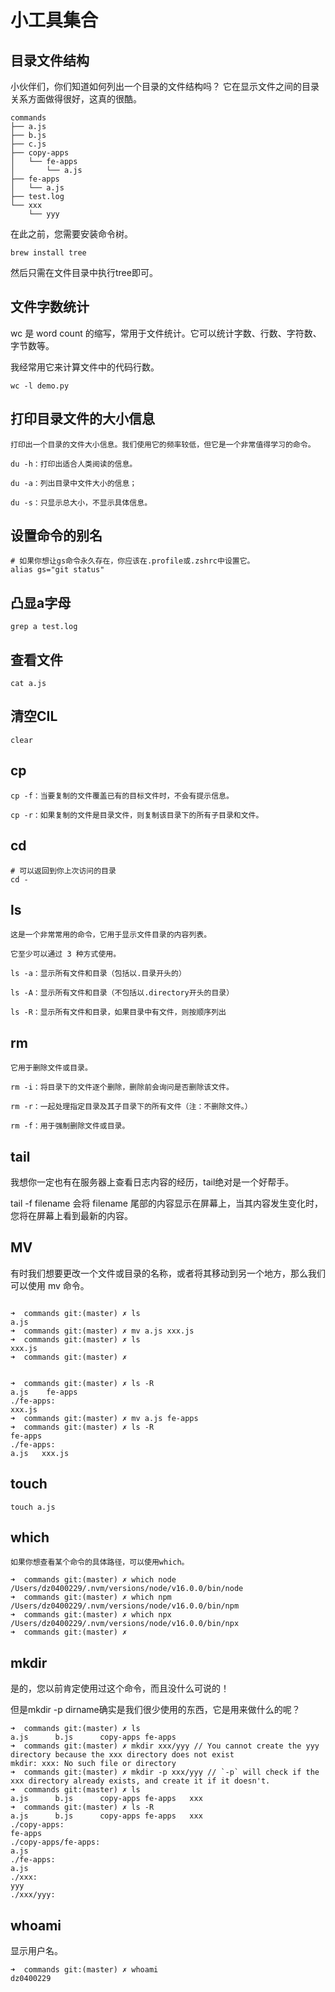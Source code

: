 # 小工具集合


## 目录文件结构

小伙伴们，你们知道如何列出一个目录的文件结构吗？
它在显示文件之间的目录关系方面做得很好，这真的很酷。

```shell
commands
├── a.js
├── b.js
├── c.js
├── copy-apps
│   └── fe-apps
│       └── a.js
├── fe-apps
│   └── a.js
├── test.log
└── xxx
    └── yyy
```
在此之前，您需要安装命令树。
```shell
brew install tree
```
然后只需在文件目录中执行tree即可。

## 文件字数统计

wc 是 word count 的缩写，常用于文件统计。它可以统计字数、行数、字符数、字节数等。

我经常用它来计算文件中的代码行数。

```shell
wc -l demo.py
```


## 打印目录文件的大小信息

```shell
打印出一个目录的文件大小信息。我们使用它的频率较低，但它是一个非常值得学习的命令。

du -h：打印出适合人类阅读的信息。

du -a：列出目录中文件大小的信息；

du -s：只显示总大小，不显示具体信息。
```

## 设置命令的别名

```shell
# 如果你想让gs命令永久存在，你应该在.profile或.zshrc中设置它。
alias gs="git status"
```

## 凸显a字母

```shell
grep a test.log
```

## 查看文件
```shell
cat a.js
```

## 清空CIL

```shell
clear
```

## cp

```shell
cp -f：当要复制的文件覆盖已有的目标文件时，不会有提示信息。

cp -r：如果复制的文件是目录文件，则复制该目录下的所有子目录和文件。
```

## cd

```shell
# 可以返回到你上次访问的目录
cd - 
```

## ls

```shell
这是一个非常常用的命令，它用于显示文件目录的内容列表。

它至少可以通过 3 种方式使用。

ls -a：显示所有文件和目录（包括以.目录开头的）

ls -A：显示所有文件和目录（不包括以.directory开头的目录）

ls -R：显示所有文件和目录，如果目录中有文件，则按顺序列出
```

## rm
```shell
它用于删除文件或目录。

rm -i：将目录下的文件逐个删除，删除前会询问是否删除该文件。

rm -r：一起处理指定目录及其子目录下的所有文件（注：不删除文件。）

rm -f：用于强制删除文件或目录。
```


## tail

我想你一定也有在服务器上查看日志内容的经历，tail绝对是一个好帮手。

tail -f filename 会将 filename 尾部的内容显示在屏幕上，当其内容发生变化时，您将在屏幕上看到最新的内容。

## MV

有时我们想要更改一个文件或目录的名称，或者将其移动到另一个地方，那么我们可以使用 mv 命令。


```shell

➜  commands git:(master) ✗ ls
a.js
➜  commands git:(master) ✗ mv a.js xxx.js
➜  commands git:(master) ✗ ls
xxx.js
➜  commands git:(master) ✗


➜  commands git:(master) ✗ ls -R
a.js    fe-apps
./fe-apps:
xxx.js
➜  commands git:(master) ✗ mv a.js fe-apps
➜  commands git:(master) ✗ ls -R
fe-apps
./fe-apps:
a.js   xxx.js
```

## touch
```shell
touch a.js
```

## which
```shell
如果你想查看某个命令的具体路径，可以使用which。

➜  commands git:(master) ✗ which node
/Users/dz0400229/.nvm/versions/node/v16.0.0/bin/node
➜  commands git:(master) ✗ which npm
/Users/dz0400229/.nvm/versions/node/v16.0.0/bin/npm
➜  commands git:(master) ✗ which npx
/Users/dz0400229/.nvm/versions/node/v16.0.0/bin/npx
➜  commands git:(master) ✗
```


## mkdir

是的，您以前肯定使用过这个命令，而且没什么可说的！

但是mkdir -p dirname确实是我们很少使用的东西，它是用来做什么的呢？
```shell
➜  commands git:(master) ✗ ls
a.js      b.js      copy-apps fe-apps
➜  commands git:(master) ✗ mkdir xxx/yyy // You cannot create the yyy directory because the xxx directory does not exist
mkdir: xxx: No such file or directory
➜  commands git:(master) ✗ mkdir -p xxx/yyy // `-p` will check if the xxx directory already exists, and create it if it doesn't.
➜  commands git:(master) ✗ ls
a.js      b.js      copy-apps fe-apps   xxx
➜  commands git:(master) ✗ ls -R
a.js      b.js      copy-apps fe-apps   xxx
./copy-apps:
fe-apps
./copy-apps/fe-apps:
a.js
./fe-apps:
a.js
./xxx:
yyy
./xxx/yyy:
```

## whoami

显示用户名。
```shell
➜  commands git:(master) ✗ whoami
dz0400229
```